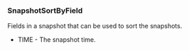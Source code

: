### SnapshotSortByField
Fields in a snapshot that can be used to sort the snapshots.

- TIME - The snapshot time.

